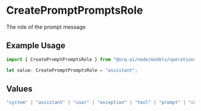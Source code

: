 # CreatePromptPromptsRole

The role of the prompt message

## Example Usage

```typescript
import { CreatePromptPromptsRole } from "@orq-ai/node/models/operations";

let value: CreatePromptPromptsRole = "assistant";
```

## Values

```typescript
"system" | "assistant" | "user" | "exception" | "tool" | "prompt" | "correction" | "expected_output"
```